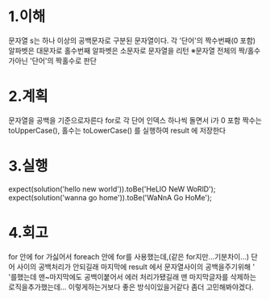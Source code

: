 1.이해
=====

문자열 s는 하나 이상의 공백문자로 구분된 문자열이다. 
각 '단어'의 짝수번째(0 포함) 알파벳은 대문자로
홀수번째 알파벳은 소문자로 문자열을 리턴
※문자열 전체의 짝/홀수가아닌 '단어'의 짝홀수로 판단

2.계획
=====

문자열을 공백을 기준으로자른다
for로 각 단어 인덱스 하나씩 돌면서 i가 0 포함 짝수는  toUpperCase(), 홀수는 toLowerCase() 를 실행하여 result 에 저장한다

3.실행
=====

expect(solution('hello new world')).toBe('HeLlO NeW WoRlD');
expect(solution('wanna go home')).toBe('WaNnA Go HoMe');

4.회고
=====
for 안에 for 가싫어서 foreach 안에 for를 사용했는데,(같은 for지만...기분차이...) 단어 사이의 공백처리가 안되길래 마지막에 result 에서 문자열사이의 공백을주기위해 ' '를했는데 맨~마지막에도 공백이붙어서 에러 처리가됐길래 맨 마지막글자를 삭제하는 로직을추가했는데... 이렇게하는거보다 좋은 방식이있을거같다 좀더 고민해봐야겠다.
